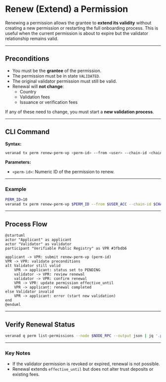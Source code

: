 # Renew (Extend) a Permission

Renewing a permission allows the grantee to **extend its validity** without creating a new permission or restarting the full onboarding process. This is useful when the current permission is about to expire but the validator relationship remains valid.

---

## Preconditions

- You must be the **grantee** of the permission.
- The permission must be in state `VALIDATED`.
- The original validator permission must still be valid.
- Renewal will **not change**:
  - Country
  - Validation fees
  - Issuance or verification fees

If any of these need to change, you must start a **new validation process**.

---

## CLI Command

**Syntax:**
```bash
veranad tx perm renew-perm-vp <perm-id> --from <user> --chain-id <chain-id> --keyring-backend test --fees <amount> --gas auto
```

**Parameters:**
- `<perm-id>`: Numeric ID of the permission to renew.

---

### Example
```bash
PERM_ID=10
veranad tx perm renew-perm-vp $PERM_ID --from $USER_ACC --chain-id $CHAIN_ID --keyring-backend test --fees 600000uvna --node $NODE_RPC
```

---

## Process Flow

```plantuml
@startuml
actor "Applicant" as applicant
actor "Validator" as validator
participant "Verifiable Public Registry" as VPR #3fbdb6

applicant -> VPR: submit renew-perm-vp (perm-id)
VPR -> VPR: validate preconditions
alt Validator still valid
    VPR -> applicant: status set to PENDING
    validator -> VPR: review renewal
    validator -> VPR: confirm renewal
    VPR -> VPR: update permission effective_until
    VPR -> applicant: renewal completed
else Validator invalid
    VPR -> applicant: error (start new validation)
end
@enduml
```

---

## Verify Renewal Status
```bash
veranad q perm list-permissions --node $NODE_RPC --output json | jq '.permissions[] | select(.id == "'$PERM_ID'")'
```

---

### Key Notes
- If the validator permission is revoked or expired, renewal is not possible.
- Renewal extends `effective_until` but does not alter trust deposits or existing fees.
